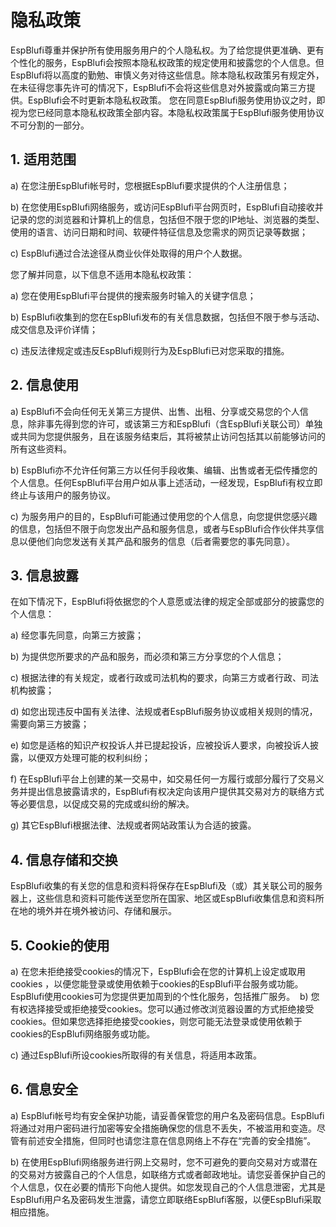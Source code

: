 # 隐私政策 

EspBlufi尊重并保护所有使用服务用户的个人隐私权。为了给您提供更准确、更有个性化的服务，EspBlufi会按照本隐私权政策的规定使用和披露您的个人信息。但EspBlufi将以高度的勤勉、审慎义务对待这些信息。除本隐私权政策另有规定外，在未征得您事先许可的情况下，EspBlufi不会将这些信息对外披露或向第三方提供。EspBlufi会不时更新本隐私权政策。 您在同意EspBlufi服务使用协议之时，即视为您已经同意本隐私权政策全部内容。本隐私权政策属于EspBlufi服务使用协议不可分割的一部分。 

## 1. 适用范围 

a) 在您注册EspBlufi帐号时，您根据EspBlufi要求提供的个人注册信息； 

b) 在您使用EspBlufi网络服务，或访问EspBlufi平台网页时，EspBlufi自动接收并记录的您的浏览器和计算机上的信息，包括但不限于您的IP地址、浏览器的类型、使用的语言、访问日期和时间、软硬件特征信息及您需求的网页记录等数据； 

c) EspBlufi通过合法途径从商业伙伴处取得的用户个人数据。 

您了解并同意，以下信息不适用本隐私权政策： 

a) 您在使用EspBlufi平台提供的搜索服务时输入的关键字信息； 

b) EspBlufi收集到的您在EspBlufi发布的有关信息数据，包括但不限于参与活动、成交信息及评价详情； 

c) 违反法律规定或违反EspBlufi规则行为及EspBlufi已对您采取的措施。 

## 2. 信息使用 

a) EspBlufi不会向任何无关第三方提供、出售、出租、分享或交易您的个人信息，除非事先得到您的许可，或该第三方和EspBlufi（含EspBlufi关联公司）单独或共同为您提供服务，且在该服务结束后，其将被禁止访问包括其以前能够访问的所有这些资料。 

b) EspBlufi亦不允许任何第三方以任何手段收集、编辑、出售或者无偿传播您的个人信息。任何EspBlufi平台用户如从事上述活动，一经发现，EspBlufi有权立即终止与该用户的服务协议。 

c) 为服务用户的目的，EspBlufi可能通过使用您的个人信息，向您提供您感兴趣的信息，包括但不限于向您发出产品和服务信息，或者与EspBlufi合作伙伴共享信息以便他们向您发送有关其产品和服务的信息（后者需要您的事先同意）。 

## 3. 信息披露 

在如下情况下，EspBlufi将依据您的个人意愿或法律的规定全部或部分的披露您的个人信息： 

a) 经您事先同意，向第三方披露； 

b) 为提供您所要求的产品和服务，而必须和第三方分享您的个人信息； 

c) 根据法律的有关规定，或者行政或司法机构的要求，向第三方或者行政、司法机构披露；

d) 如您出现违反中国有关法律、法规或者EspBlufi服务协议或相关规则的情况，需要向第三方披露；  

e) 如您是适格的知识产权投诉人并已提起投诉，应被投诉人要求，向被投诉人披露，以便双方处理可能的权利纠纷；

f) 在EspBlufi平台上创建的某一交易中，如交易任何一方履行或部分履行了交易义务并提出信息披露请求的，EspBlufi有权决定向该用户提供其交易对方的联络方式等必要信息，以促成交易的完成或纠纷的解决。  

g) 其它EspBlufi根据法律、法规或者网站政策认为合适的披露。  

## 4. 信息存储和交换  

EspBlufi收集的有关您的信息和资料将保存在EspBlufi及（或）其关联公司的服务器上，这些信息和资料可能传送至您所在国家、地区或EspBlufi收集信息和资料所在地的境外并在境外被访问、存储和展示。 

## 5. Cookie的使用 

a) 在您未拒绝接受cookies的情况下，EspBlufi会在您的计算机上设定或取用cookies
，以便您能登录或使用依赖于cookies的EspBlufi平台服务或功能。EspBlufi使用cookies可为您提供更加周到的个性化服务，包括推广服务。  b) 您有权选择接受或拒绝接受cookies。您可以通过修改浏览器设置的方式拒绝接受cookies。但如果您选择拒绝接受cookies，则您可能无法登录或使用依赖于cookies的EspBlufi网络服务或功能。 

c) 通过EspBlufi所设cookies所取得的有关信息，将适用本政策。  

## 6. 信息安全  

a) EspBlufi帐号均有安全保护功能，请妥善保管您的用户名及密码信息。EspBlufi将通过对用户密码进行加密等安全措施确保您的信息不丢失，不被滥用和变造。尽管有前述安全措施，但同时也请您注意在信息网络上不存在“完善的安全措施”。  

b) 在使用EspBlufi网络服务进行网上交易时，您不可避免的要向交易对方或潜在的交易对方披露自己的个人信息，如联络方式或者邮政地址。请您妥善保护自己的个人信息，仅在必要的情形下向他人提供。如您发现自己的个人信息泄密，尤其是EspBlufi用户名及密码发生泄露，请您立即联络EspBlufi客服，以便EspBlufi采取相应措施。
